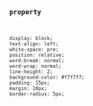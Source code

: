 ### <code>
###     <code>property
    display: block;
    text-align: left;
    white-space: pre;
    position: relative;
    word-break: normal;
    word-wrap: normal;
    line-height: 2;
    background-color: #f7f7f7;
    padding: 15px;
    margin: 10px;
    border-radius: 5px;